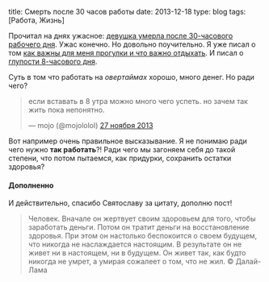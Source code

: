 title: Смерть после 30 часов работы
date: 2013-12-18
type: blog
tags: [Работа, Жизнь]

Прочитал на днях ужасное: [девушка умерла после 30-часового рабочего дня](http://brenik.livejournal.com/3324838.html). Ужас конечно. Но довольно поучительно. Я уже писал о том [как важны для меня прогулки и что важно отдыхать](/blog/day-planing/). И писал о [глупости 8-часового дня](/blog/8-hours-per-day/).

Суть в том что работать на *овертаймах* хорошо, много денег. Но ради чего? 

<div class="tweet">
    <blockquote class="twitter-tweet" lang="ru"><p>если вставать в 8 утра можно много чего успеть. но зачем так жить пока непонятно.</p>&mdash; mojo (@mojololol) <a href="https://twitter.com/mojololol/statuses/405703524685971456">27 ноября 2013</a></blockquote>
    <script async src="//platform.twitter.com/widgets.js" charset="utf-8"></script>
</div>

Вот например очень правильное высказывание. Я не понимаю ради чего нужно **так работать**?! Ради чего мы загоняем себя до такой степени, что потом пытаемся, как придурки, сохранить остатки здоровья?

#### Дополненно
И действительно, спасибо Святославу за цитату, дополню пост!

>Человек. Вначале он жертвует своим здоровьем для того, чтобы заработать деньги. Потом он тратит деньги на восстановление здоровья. При этом он настолько беспокоится о своем будущем, что никогда не наслаждается настоящим. В результате он не живет ни в настоящем, ни в будущем. Он живет так, как будто никогда не умрет, а умирая сожалеет о том, что не жил. &copy; Далай-Лама
